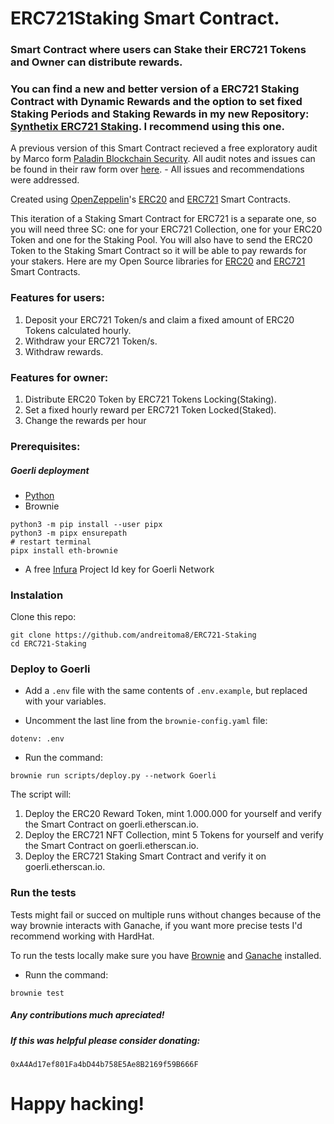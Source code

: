 # ERC721Staking Smart Contract.

### Smart Contract where users can Stake their ERC721 Tokens and Owner can distribute rewards.

### You can find a new and better version of a ERC721 Staking Contract with Dynamic Rewards and the option to set fixed Staking Periods and Staking Rewards in my new Repository: [Synthetix ERC721 Staking](https://github.com/andreitoma8/Synthetix-ERC721-Staking). I recommend using this one.

A previous version of this Smart Contract recieved a free exploratory audit by Marco form [Paladin Blockchain Security](https://paladinsec.co). All audit notes and issues can be found in their raw form over [here](https://gist.github.com/JorgeAtPaladin/cbbdd568925c3d86645509814f02ea32). - All issues and recommendations were addressed.

Created using [OpenZeppelin](https://openzeppelin.com/)'s [ERC20](https://github.com/OpenZeppelin/openzeppelin-contracts/blob/master/contracts/token/ERC20/ERC20.sol) and [ERC721](https://github.com/OpenZeppelin/openzeppelin-contracts/blob/master/contracts/token/ERC721/ERC721.sol) Smart Contracts.

This iteration of a Staking Smart Contract for ERC721 is a separate one, so you will need three SC: one for your ERC721 Collection, one for your ERC20 Token and one for the Staking Pool. You will also have to send the ERC20 Token to the Staking Smart Contract so it will be able to pay rewards for your stakers. Here are my Open Source libraries for [ERC20](https://github.com/andreitoma8/ERC20-Token) and [ERC721](https://github.com/andreitoma8/ERC721-Staking) Smart Contracts.

### Features for users:

1. Deposit your ERC721 Token/s and claim a fixed amount of ERC20 Tokens calculated hourly.
1. Withdraw your ERC721 Token/s.
1. Withdraw rewards.

### Features for owner:

1. Distribute ERC20 Token by ERC721 Tokens Locking(Staking).
1. Set a fixed hourly reward per ERC721 Token Locked(Staked).
1. Change the rewards per hour

### Prerequisites:

##### Goerli deployment

- [Python](https://www.python.org/downloads/)
- Brownie

```
python3 -m pip install --user pipx
python3 -m pipx ensurepath
# restart terminal
pipx install eth-brownie
```

- A free [Infura](https://infura.io/) Project Id key for Goerli Network

### Instalation

Clone this repo:

```
git clone https://github.com/andreitoma8/ERC721-Staking
cd ERC721-Staking
```

### Deploy to Goerli

- Add a `.env` file with the same contents of `.env.example`, but replaced with your variables.

- Uncomment the last line from the `brownie-config.yaml` file:

```
dotenv: .env
```

- Run the command:

```
brownie run scripts/deploy.py --network Goerli
```

The script will:

1. Deploy the ERC20 Reward Token, mint 1.000.000 for yourself and verify the Smart Contract on goerli.etherscan.io.
1. Deploy the ERC721 NFT Collection, mint 5 Tokens for yourself and verify the Smart Contract on goerli.etherscan.io.
1. Deploy the ERC721 Staking Smart Contract and verify it on goerli.etherscan.io.

### Run the tests

Tests might fail or succed on multiple runs without changes because of the way brownie interacts with Ganache, if you want more precise tests I'd recommend working with HardHat.

To run the tests locally make sure you have [Brownie](https://eth-brownie.readthedocs.io/en/stable/install.html) and [Ganache](https://trufflesuite.com/ganache/) installed.

- Runn the command:

```
brownie test
```

##### Any contributions much apreciated!

##### If this was helpful please consider donating:

`0xA4Ad17ef801Fa4bD44b758E5Ae8B2169f59B666F`

# Happy hacking!
